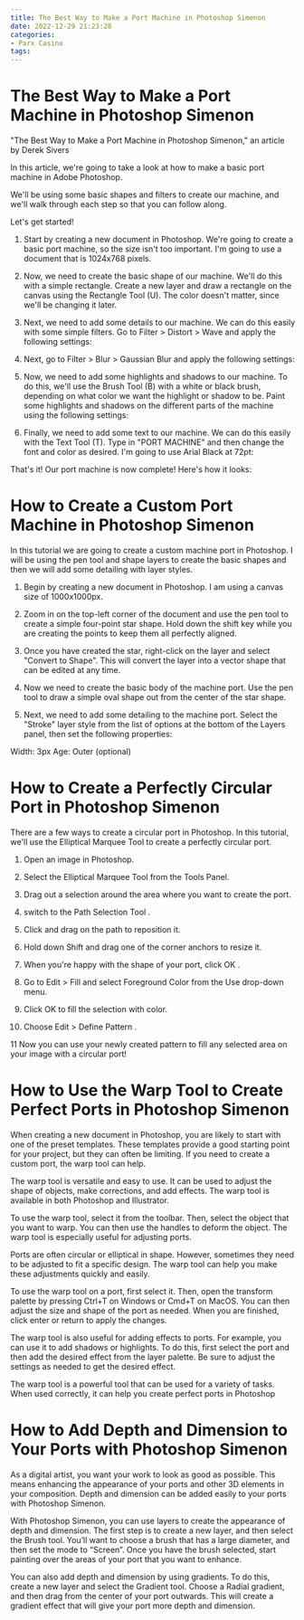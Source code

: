 ```yaml
---
title: The Best Way to Make a Port Machine in Photoshop Simenon
date: 2022-12-29 21:23:28
categories:
- Parx Casino
tags:
---
```



#  The Best Way to Make a Port Machine in Photoshop Simenon
"The Best Way to Make a Port Machine in Photoshop Simenon," an article by Derek Sivers

In this article, we're going to take a look at how to make a basic port machine in Adobe Photoshop.

We'll be using some basic shapes and filters to create our machine, and we'll walk through each step so that you can follow along.

Let's get started!

1. Start by creating a new document in Photoshop. We're going to create a basic port machine, so the size isn't too important. I'm going to use a document that is 1024x768 pixels.

2. Now, we need to create the basic shape of our machine. We'll do this with a simple rectangle. Create a new layer and draw a rectangle on the canvas using the Rectangle Tool (U). The color doesn't matter, since we'll be changing it later.

3. Next, we need to add some details to our machine. We can do this easily with some simple filters. Go to Filter > Distort > Wave and apply the following settings:


4. Next, go to Filter > Blur > Gaussian Blur and apply the following settings:


5. Now, we need to add some highlights and shadows to our machine. To do this, we'll use the Brush Tool (B) with a white or black brush, depending on what color we want the highlight or shadow to be. Paint some highlights and shadows on the different parts of the machine using the following settings:


6. Finally, we need to add some text to our machine. We can do this easily with the Text Tool (T). Type in "PORT MACHINE" and then change the font and color as desired. I'm going to use Arial Black at 72pt:



  That's it! Our port machine is now complete! Here's how it looks:

#  How to Create a Custom Port Machine in Photoshop Simenon

In this tutorial we are going to create a custom machine port in Photoshop. I will be using the pen tool and shape layers to create the basic shapes and then we will add some detailing with layer styles.

1. Begin by creating a new document in Photoshop. I am using a canvas size of 1000x1000px.

2. Zoom in on the top-left corner of the document and use the pen tool to create a simple four-point star shape. Hold down the shift key while you are creating the points to keep them all perfectly aligned.

3. Once you have created the star, right-click on the layer and select "Convert to Shape". This will convert the layer into a vector shape that can be edited at any time.

4. Now we need to create the basic body of the machine port. Use the pen tool to draw a simple oval shape out from the center of the star shape.

5. Next, we need to add some detailing to the machine port. Select the "Stroke" layer style from the list of options at the bottom of the Layers panel, then set the following properties:

Width: 3px
 Age: Outer (optional)











 









#  How to Create a Perfectly Circular Port in Photoshop Simenon

There are a few ways to create a circular port in Photoshop. In this tutorial, we'll use the Elliptical Marquee Tool to create a perfectly circular port.

1. Open an image in Photoshop.

2. Select the Elliptical Marquee Tool from the Tools Panel.

3. Drag out a selection around the area where you want to create the port.

4. switch to the Path Selection Tool .

5. Click and drag on the path to reposition it.

6. Hold down Shift and drag one of the corner anchors to resize it.

7. When you're happy with the shape of your port, click OK .

 8. Go to Edit > Fill and select Foreground Color from the Use drop-down menu.

 9. Click OK to fill the selection with color.

 10. Choose Edit > Define Pattern .

 11 Now you can use your newly created pattern to fill any selected area on your image with a circular port!

#  How to Use the Warp Tool to Create Perfect Ports in Photoshop Simenon

When creating a new document in Photoshop, you are likely to start with one of the preset templates. These templates provide a good starting point for your project, but they can often be limiting. If you need to create a custom port, the warp tool can help.

The warp tool is versatile and easy to use. It can be used to adjust the shape of objects, make corrections, and add effects. The warp tool is available in both Photoshop and Illustrator.

To use the warp tool, select it from the toolbar. Then, select the object that you want to warp. You can then use the handles to deform the object. The warp tool is especially useful for adjusting ports.

Ports are often circular or elliptical in shape. However, sometimes they need to be adjusted to fit a specific design. The warp tool can help you make these adjustments quickly and easily.

To use the warp tool on a port, first select it. Then, open the transform palette by pressing Ctrl+T on Windows or Cmd+T on MacOS. You can then adjust the size and shape of the port as needed. When you are finished, click enter or return to apply the changes.

The warp tool is also useful for adding effects to ports. For example, you can use it to add shadows or highlights. To do this, first select the port and then add the desired effect from the layer palette. Be sure to adjust the settings as needed to get the desired effect.

The warp tool is a powerful tool that can be used for a variety of tasks. When used correctly, it can help you create perfect ports in Photoshop

#  How to Add Depth and Dimension to Your Ports with Photoshop Simenon

As a digital artist, you want your work to look as good as possible. This means enhancing the appearance of your ports and other 3D elements in your composition. Depth and dimension can be added easily to your ports with Photoshop Simenon.

With Photoshop Simenon, you can use layers to create the appearance of depth and dimension. The first step is to create a new layer, and then select the Brush tool. You’ll want to choose a brush that has a large diameter, and then set the mode to “Screen”. Once you have the brush selected, start painting over the areas of your port that you want to enhance.

You can also add depth and dimension by using gradients. To do this, create a new layer and select the Gradient tool. Choose a Radial gradient, and then drag from the center of your port outwards. This will create a gradient effect that will give your port more depth and dimension.